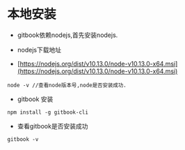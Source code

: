 # 本地安装

* gitbook依赖nodejs,首先安装nodejs.

* nodejs下载地址

* [https://nodejs.org/dist/v10.13.0/node-v10.13.0-x64.msi](https://nodejs.org/dist/v10.13.0/node-v10.13.0-x64.msi)

```
node -v //查看node版本号,node是否安装成功.
```

* gitbook 安装

```
npm install -g gitbook-cli
```

* 查看gitbook是否安装成功

```
gitbook -v
```

